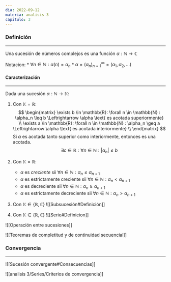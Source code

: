 ```yaml
---
dia: 2022-09-12
materia: analisis 3
capitulo: 3
---
```

### Definición
---
Una sucesión de números complejos es una función $\alpha : \mathbb{N} \to \mathbb{C}$


Notacion:
	* $\forall n \in \mathbb{N} : \alpha (n) = \alpha_n$
	* $\alpha = (\alpha_n)_{n = 1}^\infty = (\alpha_1, \alpha_2, ...)$

#### Caracterización
---
Dada una sucesión $\alpha : \mathbb{N} \to \mathbb{K}$:
1) Con $\mathbb{K} = \mathbb{R}$: $$ \begin{matrix}
	\exists b \in \mathbb{R}: \forall n \in \mathbb{N} : \alpha_n \leq b \Leftrightarrow \alpha \text{ es acotada superiormente} \\
	\exists a \in \mathbb{R}: \forall n \in \mathbb{N} : \alpha_n \geq a \Leftrightarrow \alpha \text{ es acotada interiormente} \\
\end{matrix}
$$ Si $\alpha$ es acotada tanto superior como interiormente, entonces es una acotada. $$
	\exists c \in \mathbb{R} : \forall n \in \mathbb{N} : |\alpha_n | \leq b
	$$
2) Con $\mathbb{K} = \mathbb{R}$: 
	* $\alpha$ es _creciente_ sii $\forall n \in \mathbb{N} : \alpha_n \leq \alpha_{n +1}$
	* $\alpha$ es estrictamente creciente sii $\forall n \in \mathbb{N} : \alpha_n < \alpha_{n +1}$
	* $\alpha$ es decreciente sii $\forall n \in \mathbb{N} : \alpha_n \geq \alpha_{n +1}$
	* $\alpha$ es estrictamente decreciente sii $\forall n \in \mathbb{N} : \alpha_n > \alpha_{n +1}$

3) Con $\mathbb{K} \in \{ \mathbb{R}, \mathbb{C} \}$ 
	![[Subsucesión#Definición]] 

4) Con $\mathbb{K} \in \{ \mathbb{R}, \mathbb{C} \}$ 
	![[Serie#Definicion]]


![[Operación entre sucesiones]]


![[Teoremas de completitud y de continuidad secuencial]]

### Convergencia
---
![[Sucesión convergente#Consecuencias]]

![[analisis 3/Series/Criterios de convergencia]]